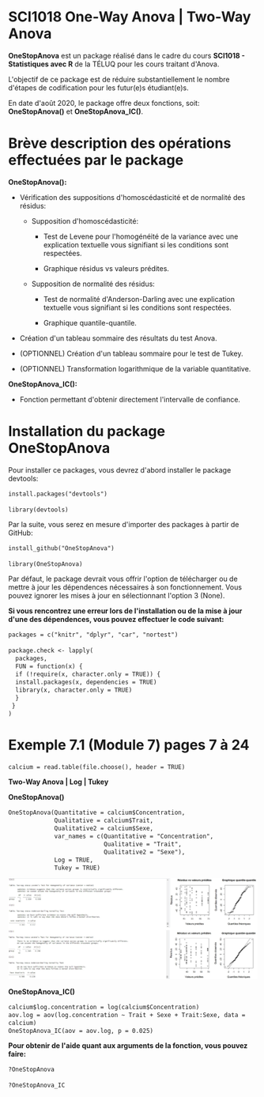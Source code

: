 # SCI1018 One-Way Anova | Two-Way Anova

**OneStopAnova** est un package réalisé dans le cadre du cours **SCI1018 - Statistiques avec R** de la TÉLUQ pour les cours traitant d'Anova. 

L'objectif de ce package est de réduire substantiellement le nombre d'étapes de codification pour les futur(e)s étudiant(e)s.

En date d'août 2020, le package offre deux fonctions, soit: **OneStopAnova()** et **OneStopAnova_IC()**. 

# Brève description des opérations effectuées par le package

**OneStopAnova():**

  - Vérification des suppositions d'homoscédasticité et de normalité des résidus:
  
    - Supposition d'homoscédasticité:
    
        - Test de Levene pour l'homogénéité de la variance avec une explication textuelle vous signifiant si les conditions sont respectées.
        
        - Graphique résidus vs valeurs prédites.
        
    - Supposition de normalité des résidus:
    
        - Test de normalité d'Anderson-Darling avec une explication textuelle vous signifiant si les conditions sont respectées. 
        
        - Graphique quantile-quantile.  
        
  - Création d'un tableau sommaire des résultats du test Anova.
  
  - (OPTIONNEL) Création d'un tableau sommaire pour le test de Tukey.
  
  - (OPTIONNEL) Transformation logarithmique de la variable quantitative.
  
  
**OneStopAnova_IC():**

  - Fonction permettant d'obtenir directement l'intervalle de confiance.

# Installation du package OneStopAnova

Pour installer ce packages, vous devrez d'abord installer le package devtools:
```
install.packages("devtools")
  
library(devtools)
```

Par la suite, vous serez en mesure d'importer des packages à partir de GitHub:
```
install_github("OneStopAnova")
  
library(OneStopAnova)
```
  
Par défaut, le package devrait vous offrir l'option de télécharger ou de mettre à jour les dépendences nécessaires à son fonctionnement. Vous pouvez ignorer les mises à jour en sélectionnant l'option 3 (None).

**Si vous rencontrez une erreur lors de l'installation ou de la mise à jour d'une des dépendences, vous pouvez effectuer le code suivant:**
```
packages = c("knitr", "dplyr", "car", "nortest")
             
package.check <- lapply(
  packages,
  FUN = function(x) {
  if (!require(x, character.only = TRUE)) {
  install.packages(x, dependencies = TRUE)
  library(x, character.only = TRUE)
  }
 }
)
```
# Exemple 7.1 (Module 7) pages 7 à 24
```
calcium = read.table(file.choose(), header = TRUE)
```
**Two-Way Anova | Log | Tukey**

**OneStopAnova()**
```
OneStopAnova(Quantitative = calcium$Concentration,
             Qualitative = calcium$Trait,
             Qualitative2 = calcium$Sexe,
             var_names = c(Quantitative = "Concentration",
                           Qualitative = "Trait",
                           Qualitative2 = "Sexe"),
             Log = TRUE,
             Tukey = TRUE)
```
![Vérification des suppositions](images/OneStopAnova_1.jpg)

**OneStopAnova_IC()**
```
calcium$log.concentration = log(calcium$Concentration)
aov.log = aov(log.concentration ~ Trait + Sexe + Trait:Sexe, data = calcium)
OneStopAnova_IC(aov = aov.log, p = 0.025)
```

**Pour obtenir de l'aide quant aux arguments de la fonction, vous pouvez faire:**
```
?OneStopAnova

?OneStopAnova_IC
```
